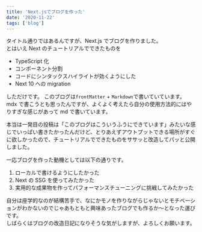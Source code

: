 ```yaml
---
title: 'Next.jsでブログを作った'
date: '2020-11-22'
tags: ['blog']
---
```


タイトル通りではあるんですが、Next.js でブログを作りました。  
とはいえ Next のチュートリアルでできたものを

- TypeScript 化
- コンポーネント分割
- コードにシンタックスハイライトが効くようにした
- Next 10 への migration

しただけです。
このブログは`frontMatter` + `Markdown`で書いていています。  
mdx で書こうとも思ったんですが、よくよく考えたら自分の使用方法的にはやりすぎな感じがあって md で書いています。

本当は一発目の投稿は「このブログはこういうふうにできています」みたいな感じでいっぱい書きたかったんだけど、とりあえずアウトプットできる場所がすぐに欲しかったので、チュートリアルでできたものをササッと改造してパッと公開しました。

一応ブログを作った動機としては以下の通りです。

1. ローカルで書けるようにしたかった
2. Next の SSG を使ってみたかった
3. 実用的な成果物を作ってパフォーマンスチューニングに挑戦してみたかった

自分は座学的なのが結構苦手で、なにかモノを作りながらじゃないとモチベーションがわかないのでじゃあもともと興味あったブログでも作るか～となった運びです。  
しばらくはブログの改造日記になりそうな気がしますが、よろしくお願います。
